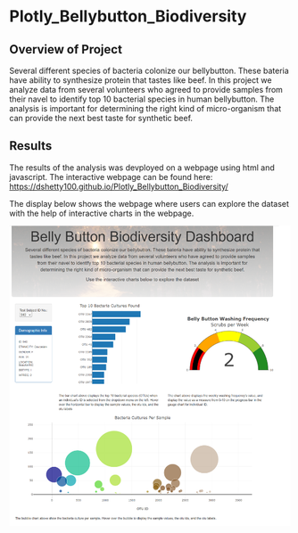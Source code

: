 # Plotly_Bellybutton_Biodiversity

## Overview of Project
Several different species of bacteria colonize our bellybutton. These bateria have ability to synthesize protein that tastes like beef. In this project we analyze data from several volunteers who agreed to provide samples from their navel to identify top 10 bacterial species in human bellybutton. The analysis is important for determining the right kind of micro-organism that can provide the next best taste for synthetic beef.

## Results
The results of the analysis was devployed on a webpage using html and javascript. The interactive webpage can be found here: https://dshetty100.github.io/Plotly_Bellybutton_Biodiversity/

The display below shows the webpage where users can explore the dataset with the help of interactive charts in the webpage.

![Figure1](/images/bellybutton_dashboard.png)




